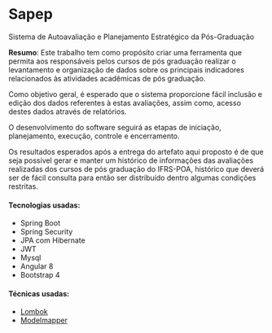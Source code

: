 # Sapep

Sistema de Autoavaliação e Planejamento Estratégico da Pós-Graduação

**Resumo**: Este trabalho tem como propósito criar uma ferramenta que permita aos responsáveis pelos cursos de pós graduação realizar o levantamento e organização de dados sobre os principais indicadores relacionados às atividades acadêmicas de pós graduação. 

Como objetivo geral, é esperado que o sistema proporcione fácil inclusão e edição dos dados referentes à estas avaliações, assim como, acesso destes dados através de relatórios. 

O desenvolvimento do software seguirá as etapas de iniciação, planejamento, execução, controle e encerramento. 

Os resultados esperados após a entrega do artefato aqui proposto é de que seja possível gerar e manter um histórico de informações das avaliações realizadas dos cursos de pós graduação do IFRS-POA, histórico que deverá ser de fácil consulta para então ser distribuído dentro algumas condições restritas.

#### Tecnologias usadas:
- Spring Boot
- Spring Security
- JPA com Hibernate
- JWT
- Mysql
- Angular 8
- Bootstrap 4

#### Técnicas usadas:
- [Lombok](https://dzone.com/articles/project-lombok-boilerplate-code-reducer)
- [Modelmapper](https://blog.caelum.com.br/mapeando-objeto-para-objeto-com-modelmapper/)